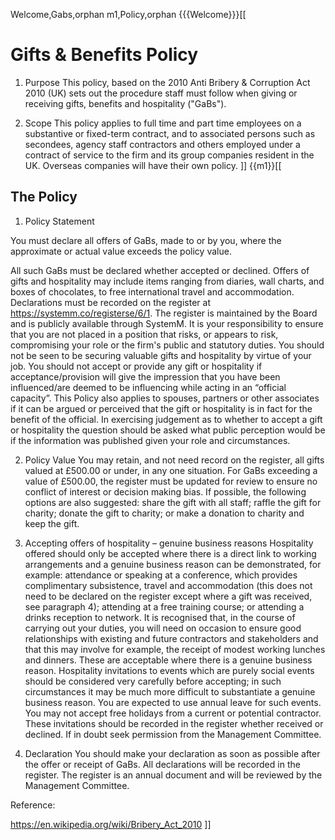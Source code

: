 Welcome,Gabs,orphan
m1,Policy,orphan
{{{Welcome}}}[[
# Gifts & Benefits Policy
1. Purpose
This policy, based on the 2010 Anti Bribery & Corruption Act 2010 (UK) sets out the procedure staff must follow when giving or receiving gifts, benefits and hospitality ("GaBs").

2. Scope
This policy applies to full time and part time employees on a substantive or fixed-term contract, and to associated persons such as secondees, agency staff contractors and others employed under a contract of service to the firm and its group companies resident in the UK. Overseas companies will have their own policy.
]]
{{m1}}[[
## The Policy

1. Policy Statement

You must declare all offers of GaBs, made to or by you, where the approximate or actual value exceeds the policy value.

All such GaBs must be declared whether accepted or declined. Offers of gifts and hospitality may include items ranging from diaries, wall charts, and boxes of chocolates, to free international travel and accommodation. Declarations must be recorded on the register at https://systemm.co/registerse/6/1. The register is maintained by the Board and is publicly available through SystemM. It is your responsibility to ensure that you are not placed in a position that risks, or appears to risk, compromising your role or the firm's public and statutory duties. You should not be seen to be securing valuable gifts and hospitality by virtue of your job. You should not accept or provide any gift or hospitality if acceptance/provision will give the impression that you have been influenced/are deemed to be influencing while acting in an “official capacity”. This Policy also applies to spouses, partners or other associates if it can be argued or perceived that the gift or hospitality is in fact for the benefit of the official. In exercising judgement as to whether to accept a gift or hospitality the question should be asked what public perception would be if the information was published given your role and circumstances.

2. Policy Value
You may retain, and not need record on the register, all gifts valued at £500.00 or under, in any one situation. For GaBs exceeding a value of £500.00, the register must be updated for review to ensure no conflict of interest or decision making bias.  If possible, the following options are also suggested:  share the gift with all staff;  raffle the gift for charity;  donate the gift to charity; or  make a donation to charity and keep the gift.

3. Accepting offers of hospitality – genuine business reasons
Hospitality offered should only be accepted where there is a direct link to working arrangements and a genuine business reason can be demonstrated, for example:  attendance or speaking at a conference, which provides complimentary subsistence, travel and accommodation (this does not need to be declared on the register except where a gift was received, see paragraph 4);  attending at a free training course; or  attending a drinks reception to network. It is recognised that, in the course of carrying out your duties, you will need on occasion to ensure good relationships with existing and future contractors and stakeholders and that this may involve for example, the receipt of modest working lunches and dinners. These are acceptable where there is a genuine business reason. Hospitality invitations to events which are purely social events should be considered very carefully before accepting; in such circumstances it may be much more difficult to substantiate a genuine business reason. You are expected to use annual leave for such events. You may not accept free holidays from a current or potential contractor. These invitations should be recorded in the register whether received or declined. If in doubt seek permission from the Management Committee.

4. Declaration
You should make your declaration as soon as possible after the offer or receipt of GaBs. All declarations will be recorded in the register. The register is an annual document and will be reviewed by the Management Committee.



Reference:

https://en.wikipedia.org/wiki/Bribery_Act_2010
]]
